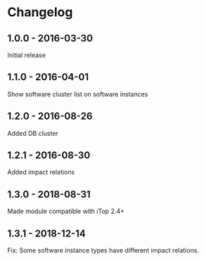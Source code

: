Changelog
=========

## 1.0.0 - 2016-03-30
Initial release

## 1.1.0 - 2016-04-01
Show software cluster list on software instances

## 1.2.0 - 2016-08-26
Added DB cluster

## 1.2.1 - 2016-08-30
Added impact relations

## 1.3.0 - 2018-08-31
Made module compatible with iTop 2.4+

## 1.3.1 - 2018-12-14
Fix: Some software instance types have different impact relations.
